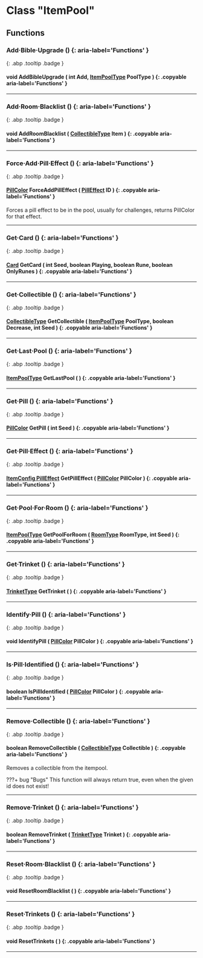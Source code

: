 # Class "ItemPool"
## Functions
### Add·Bible·Upgrade () {: aria-label='Functions' }
[ ](#){: .abp .tooltip .badge }
#### void AddBibleUpgrade ( int Add, [ItemPoolType](../abp/enums/ItemPoolType) PoolType ) {: .copyable aria-label='Functions' }

___ 
### Add·Room·Blacklist () {: aria-label='Functions' }
[ ](#){: .abp .tooltip .badge }
#### void AddRoomBlacklist ( [CollectibleType](../abp/enums/CollectibleType) Item ) {: .copyable aria-label='Functions' }

___ 
### Force·Add·Pill·Effect () {: aria-label='Functions' }
[ ](#){: .abp .tooltip .badge }
#### [PillColor](../abp/enums/PillColor) ForceAddPillEffect ( [PillEffect](../abp/enums/PillEffect) ID ) {: .copyable aria-label='Functions' }
Forces a pill effect to be in the pool, usually for challenges, returns PillColor for that effect. 
___ 
### Get·Card () {: aria-label='Functions' }
[ ](#){: .abp .tooltip .badge }
#### [Card](../abp/enums/Card) GetCard ( int Seed, boolean Playing, boolean Rune, boolean OnlyRunes ) {: .copyable aria-label='Functions' }

___ 
### Get·Collectible () {: aria-label='Functions' }
[ ](#){: .abp .tooltip .badge }
#### [CollectibleType](../abp/enums/CollectibleType) GetCollectible ( [ItemPoolType](../abp/enums/ItemPoolType) PoolType, boolean Decrease, int Seed ) {: .copyable aria-label='Functions' }

___ 
### Get·Last·Pool () {: aria-label='Functions' }
[ ](#){: .abp .tooltip .badge }
#### [ItemPoolType](../abp/enums/ItemPoolType) GetLastPool ( ) {: .copyable aria-label='Functions' }

___ 
### Get·Pill () {: aria-label='Functions' }
[ ](#){: .abp .tooltip .badge }
#### [PillColor](../abp/enums/PillColor) GetPill ( int Seed ) {: .copyable aria-label='Functions' }

___ 
### Get·Pill·Effect () {: aria-label='Functions' }
[ ](#){: .abp .tooltip .badge }
#### [ItemConfig PillEffect](../abp/ItemConfig_PillEffect) GetPillEffect ( [PillColor](../abp/enums/PillColor) PillColor ) {: .copyable aria-label='Functions' }

___ 
### Get·Pool·For·Room () {: aria-label='Functions' }
[ ](#){: .abp .tooltip .badge }
#### [ItemPoolType](../abp/enums/ItemPoolType) GetPoolForRoom ( [RoomType](../abp/enums/RoomType) RoomType, int Seed ) {: .copyable aria-label='Functions' }

___ 
### Get·Trinket () {: aria-label='Functions' }
[ ](#){: .abp .tooltip .badge }
#### [TrinketType](../abp/enums/TrinketType) GetTrinket ( ) {: .copyable aria-label='Functions' }

___ 
### Identify·Pill () {: aria-label='Functions' }
[ ](#){: .abp .tooltip .badge }
#### void IdentifyPill ( [PillColor](../abp/enums/PillColor) PillColor ) {: .copyable aria-label='Functions' }

___ 
### Is·Pill·Identified () {: aria-label='Functions' }
[ ](#){: .abp .tooltip .badge }
#### boolean IsPillIdentified ( [PillColor](../abp/enums/PillColor) PillColor ) {: .copyable aria-label='Functions' }

___ 
### Remove·Collectible () {: aria-label='Functions' }
[ ](#){: .abp .tooltip .badge }
#### boolean RemoveCollectible ( [CollectibleType](../abp/enums/CollectibleType) Collectible ) {: .copyable aria-label='Functions' }
Removes a collectible from the itempool.

???+ bug "Bugs"
    This function will always return true, even when the given id does not exist!
___ 
### Remove·Trinket () {: aria-label='Functions' }
[ ](#){: .abp .tooltip .badge }
#### boolean RemoveTrinket ( [TrinketType](../abp/enums/TrinketType) Trinket ) {: .copyable aria-label='Functions' }

___ 
### Reset·Room·Blacklist () {: aria-label='Functions' }
[ ](#){: .abp .tooltip .badge }
#### void ResetRoomBlacklist ( ) {: .copyable aria-label='Functions' }

___ 
### Reset·Trinkets () {: aria-label='Functions' }
[ ](#){: .abp .tooltip .badge }
#### void ResetTrinkets ( ) {: .copyable aria-label='Functions' }

___ 

